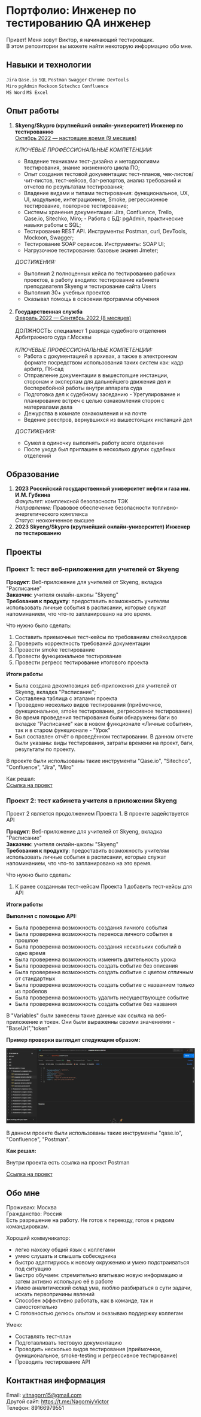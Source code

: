 # Портфолио: Инженер по тестированию QA инженер


Привет! Меня зовут Виктор, я начинающий тестировщик. <br>
В этом репозитории вы можете найти некоторую информацию обо мне. <br>

## Навыки и технологии
``Jira`` ``Qase.io`` ``SQL`` ``Postman`` ``Swagger`` ``Chrome DevTools`` <br>
``Miro`` ``pgAdmin`` ``Mockoon`` ``Sitechco`` ``Confluence``<br>
``MS Word`` ``MS Excel`` <br>




## Опыт работы
<ol>
<li><b>Skyeng/Skypro (крупнейший онлайн-университет) Инженер по тестированию</b><br>
<ins>Октябрь 2022 — настоящее время (9 месяцев)</ins><br>


<i>КЛЮЧЕВЫЕ ПРОФЕССИОНАЛЬНЫЕ КОМПЕТЕНЦИИ:</i><br>

- Владение техниками тест-дизайна и методологиями тестирования, знание жизненного цикла ПО;
- Опыт создания тестовой документации: тест-планов, чек-листов/чит-листов, тест-кейсов, баг-репортов, анализ требований и отчетов по результатам тестирования;
- Владение видами и типами тестирования: функциональное, UX, UI, модульное, интеграционное, Smoke, регрессионное тестирование, повторное тестирование;
- Системы хранения документации: Jira, Confluence, Trello, Qase.io, Sitechko, Miro; - Работа с БД: pgAdmin, практические навыки работы с SQL;
- Тестирование REST API. Инструменты: Postman, curl, DevTools, Mockoon, Swagger;
- Teстирование SOAP сервисов. Инструменты: SOAP UI;
- Нагрузочное тестирование: базовые знания Jmeter;

<i>ДОСТИЖЕНИЯ:</i>
- Выполнил 2 полноценных кейса по тестированию рабочих проектов, в работу входило: тестирование кабинета преподавателя Skyeng и тестирование сайта Users
- Выполнил 30+ учебных проектов
- Оказывал помощь в освоении программы обучения
</li>
<br>


<li><b>Государственная служба</b><br>
  <ins>Февраль 2022 — Сентябрь 2022 (8 месяцев)</ins><br><br>
</i>ДОЛЖНОСТЬ:</i> специалист 1 разряда судебного отделения Арбитражного суда г.Москвы<br><br>
<i>КЛЮЧЕВЫЕ ПРОФЕССИОНАЛЬНЫЕ КОМПЕТЕНЦИИ:</i> 
<ul>
<li>Работа с документацией в архивах, а также в электронном формате посредством использования таких систем как: кадр арбитр, ПК-сад</li>
<li>Отправление документации в вышестоящие инстанции, сторонам и экспертам для дальнейшего движения дел и бесперебойной работы внутри аппарата суда</li>
<li>Подготовка дел к судебному заседанию - Урегулирование и планирование встреч с целью ознакомления сторон с материалами дела</li>
<li>Дежурства в комнате ознакомления и на почте</li>
<li>Ведение реестров, вернувшихся из вышестоящих инстанций дел</li>
</ul>

<i>ДОСТИЖЕНИЯ:</i>
- Сумел в одиночку выполнять работу всего отделения
- После ухода был приглашен в несколько других судебных отделений </li>
</ol>


## Образование


<ol>
<li><b>2023 Российский государственный университет нефти и газа им. И.М. Губкина</b><br> 
<i>Факультет:</i> комплексной безопасности ТЭК<br> 
<i>Направление:</i> Правовое обеспечение безопасности топливно-энергетического комплекса<br> 
<i>Статус:</i> неоконченное высшее<br> </li>

<li><b>2023 Skyeng/Skypro (крупнейший онлайн-университет) Инженер по тестированию</b></li>
</ol>


## Проекты

<h3>Проект 1: тест веб-приложения для учителей от Skyeng</h3>
<p><b>Продукт</b>: Веб-приложение для учителей от Skyeng, вкладка "Расписание"<br>
<b>Заказчик</b>: учителя онлайн-школы "Skyeng"<br>
<b>Требования к продукту</b>: предоставить возможность учителям использовать личные события в расписании, которые служат напоминанием, что что-то запланировано на это время.</p>
<p>Что нужно было сделать: 
<ol>
  <li>Составить приемочные тест-кейсы по требованиям стейхолдеров</li>
  <li>Проверить корректность требований документации</li>
  <li>Провести smoke тестирование</li>
  <li>Провести функциональное тестирование</li>
  <li>Провести регресс тестирование итогового проекта</li>
</ol>
   
<p><b>Итоги работы</b></p>

<ul>
  <li>Была создана декомпозиция веб-приложения для учителей от Skyeng, вкладка "Расписание";</li>
  <li>Составлена таблица с этапами проекта</li>
  <li>Проведено несколько видов тестирования (приёмочное, функциональное, smoke тестирование, регрессивное тестирование)</li>
  <li>Во время проведения тестирования были обнаружены баги во вкладке "Расписание" как в новом функционале «Личные события», так и в старом функционале - "Урок"</li>
  <li>Был составлен отчёт о проведённом тестировании. В данном отчете были указаны: виды тестирования, затраты времени на проект, баги, результаты по проекту.</li>
</ul></p>

<p>В проекте были использованы такие инструменты "Qase.io", "Sitechco", "Confluence", "Jira", "Miro"</p>

<p>Как решал:<br>
<a href="https://vicqasky.atlassian.net/wiki/spaces/~6369d8a2d60bd2b365f881dd/pages/491521/1-2">Ссылка на проект</a></p> 
 

<h3>Проект 2: тест кабинета учителя в приложении Skyeng</h3>
<p>Проект 2 является продолжением Проекта 1. В проекте задействуется API</p>
<p><b>Продукт</b>: Веб-приложение для учителей от Skyeng, вкладка "Расписание"<br>
<b>Заказчик</b>: учителя онлайн-школы "Skyeng"<br>
<b>Требования к продукту</b>: предоставить возможность учителям использовать личные события в расписании, которые служат напоминанием, что что-то запланировано на это время.</p>
<p>Что нужно было сделать:<p>
<ol>
  <li>К ранее созданным тест-кейсам Проекта 1 добавить тест-кейсы для API</li>
</ol>
<p><b>Итоги работы</b></p>
<p><b>Выполнил с помощью API:</b></p>
<ul>
  <li>Была проверенна возможность создания личного события</li>
  <li>Была проверенна возможность переноса личного события в прошлое</li>
  <li>Была проверенна возможность создания нескольких событий в одно время</li>
  <li>Была проверенна возможность изменить длительность урока</li>
  <li>Была проверенна возможность создать событие без описания</li>
  <li>Была проверенна возможность создать событие с  цветом отличным от стандартных</li> 
  <li>Была проверенна возможность создать событие с названием только из пробелов</li> 
  <li>Была проверенна возможность удалить несуществующее событие</li> 
  <li>Была проверенна возможность создать событие без названия</li>
</ul></p>


 <p>В "Variables" были занесены такие данные как ссылка на веб-приложение и токен. Они были выраженны своими значениями - "BaseUrl","token"</p>
<p><b>Пример проверки выглядит следующим образом:</b></p>
<img src="https://github.com/Victorskys/portfoliosky/blob/main/%D1%80%D1%80.JPG"><br>

<p>В данном проекте были использованы такие инструменты "qase.io", "Confluence", "Postman".</p>
<b>Как решал:</b><br>
  <p>Внутри проекта есть ссылка на проект Postman</p>
<a href="https://vicqasky.atlassian.net/wiki/spaces/~6369d8a2d60bd2b365f881dd/pages/491521/1-2">Ссылка на проект</a><br>


## Обо мне

Проживаю: Москва <br>
Гражданство: Россия <br>
Есть разрешение на работу. Не готов к переезду, готов к редким командировкам. <br>

Хороший коммуникатор:<br>
<ul>
 <li>легко нахожу общий язык с коллегами</li>
  <li>умею слушать и слышать собеседника</li>
  <li>быстро адаптируюсь к новому окружению и умею подстраиваться под ситуацию</li>
  <li>Быстро обучаем: стремительно впитываю новую информацию и затем активно использую её в работе</li>
  <li>Имею аналитический склад ума, люблю разбираться в сути задачи, искать первопричины явлений</li>
  <li>Способен эффективно работать, как в команде, так и самостоятельно</li>
  <li>С готовностью делюсь опытом и оказываю поддержку коллегам</li>
</ul>
Умею:<br>
<ul>
    <li>Составлять тест-план</li>
    <li>Подготавливать тестовую документацию</li>
    <li>Проводить несколько видов тестирования (приёмочное, функциональное, smoke-testing и регрессивное тестирование)</li>
    <li>Проводить тестирование API</li>
</ul>

## Контактная информация
Email: vitnagorn15@gmail.com<br> 
Другой сайт: https://t.me/NagorniyVictor<br>
Телефон: 89166979551
